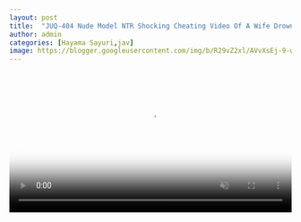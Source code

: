 ```yaml
---
layout: post
title:  "JUQ-404 Nude Model NTR Shocking Cheating Video Of A Wife Drowning In Shame With Her Boss Sayuri Hayama"
author: admin
categories: [Hayama Sayuri,jav]
image: https://blogger.googleusercontent.com/img/b/R29vZ2xl/AVvXsEj-9-wDw0Rqnaes1HBvLxRndwsScN56vD2-QOkWhUZGlH8WdM0Tefrga47MV2pTTdlZ8qu-cLjZdg0OYtYGA_ANwpUO6ruFLzsTEiNyY-OTHn0Mw3kple-ZgWZkUTRauTyYbY9GykD9jncngKv7NwOEW4KdnP4SHf6Z-MZZUAyDDBSgY-CqFZQtBVqRJF_R/s1600/juq404pl.jpg
---
```





<video width="100%" id="my-videox" controls="" autoplay="" muted="" poster="https://blogger.googleusercontent.com/img/b/R29vZ2xl/AVvXsEj-9-wDw0Rqnaes1HBvLxRndwsScN56vD2-QOkWhUZGlH8WdM0Tefrga47MV2pTTdlZ8qu-cLjZdg0OYtYGA_ANwpUO6ruFLzsTEiNyY-OTHn0Mw3kple-ZgWZkUTRauTyYbY9GykD9jncngKv7NwOEW4KdnP4SHf6Z-MZZUAyDDBSgY-CqFZQtBVqRJF_R/s1600/juq404pl.jpg"> 
<source src="https://video.twimg.com/amplify_video/1719229584502362112/vid/avc1/1280x720/42RfBNIxsUZppZQv.mp4" title="JUQ-404 Nude Model NTR Shocking Cheating Video Of A Wife Drowning In Shame With Her Boss Sayuri Hayama" type="video/mp4"> </video>

